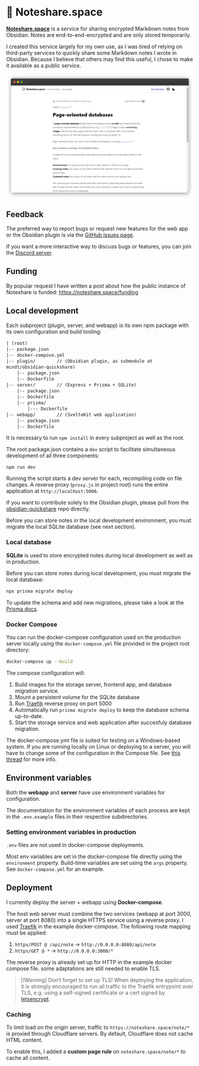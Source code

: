 # 📝 Noteshare.space

**[Noteshare.space](https://noteshare.space)** is a service for sharing encrypted Markdown notes from Obsidian. Notes are end-to-end-encrypted and are only stored temporarily.

I created this service largely for my own use, as I was tired of relying on third-party services to quickly share some Markdown notes I wrote in Obsidian. Because I believe that others may find this useful, I chose to make it available as a public service.

![Preview of a noteshare.space shared note](/img/preview.png)

## Feedback

The preferred way to report bugs or request new features for the web app or the Obsidian plugin is via the [GitHub issues page](https://github.com/mcndt/noteshare.space/issues/new/choose).

If you want a more interactive way to discuss bugs or features, you can join the [Discord server](https://discord.gg/y3HqyGeABK).

## Funding

By popular request I have written a post about how the public instance of Noteshare is funded: https://noteshare.space/funding

## Local development

Each subproject (plugin, server, and webapp) is its own npm package with its own configuration and build tooling:

```
| (root)
|-- package.json
|-- docker-compose.yml
|-- plugin/        // (Obsidian plugin, as submodule at mcndt/obsidian-quickshare)
	|-- package.json
	|-- Dockerfile
|-- server/        // (Express + Prisma + SQLite)
	|-- package.json
	|-- Dockerfile
	|-- prisma/
		|--- Dockerfile
|-- webapp/        // (SvelteKit web application)
	|-- package.json
	|-- Dockerfile
```

It is necessary to run `npm install` in every subproject as well as the root.

The root package.json contains a `dev` script to facilitate simultaneous development of all three components:

```bash
npm run dev
```

Running the script starts a dev server for each, recompiling code on file changes. A reverse proxy (`proxy.js` in project root) runs the entire application at `http://localhost:5000`.

If you want to contribute solely to the Obsidian plugin, please pull from the [obsidian-quickshare](https://github.com/mcndt/obsidian-quickshare) repo directly.

Before you can store notes in the local development environment, you must migrate the local SQLite database (see next section).

### Local database

**SQLite** is used to store encrypted notes during local development as well as in production.

Before you can store notes during local development, you must migrate the local database:

```bash
npx prisma migrate deploy
```

To update the schema and add new migrations, please take a look at the [Prisma docs](https://www.prisma.io/docs/concepts/components/prisma-migrate).

### Docker Compose

You can run the docker-compose configuration used on the production server locally using the `docker-compose.yml` file provided in the project root directory:

```bash
docker-compose up --build
```

The compose configuration will:

1. Build images for the storage server, frontend app, and database migration service.
2. Mount a persistent volume for the SQLite database
3. Run [Traefik](https://traefik.io/traefik/) reverse proxy on port 5000
4. Automatically run `prisma migrate deploy` to keep the database schema up-to-date.
5. Start the storage service and web application after succesfuly database migration.

The docker-compose.yml file is suited for testing on a Windows-based system. If you are running locally on Linux or deploying to a server, you will have to change some of the configuration in the Compose file. See [this thread](https://github.com/mcndt/noteshare.space/issues/15) for more info.

## Environment variables

Both the **webapp** and **server** have use environment variables for configuration.

The documentation for the environment variables of each process are kept in the `.env.example` files in their respective subdirectories.

### Setting environment variables in production

`.env` files are not used in docker-compose deployments.

Most env variables are set in the docker-compose file directly using the `environment` property. Build-time variables are set using the `args` property. See `docker-compose.yml` for an example.

## Deployment

I currently deploy the server + webapp using **Docker-compose**.

The host web server must combine the two services (webapp at port 3000, server at port 8080) into a single HTTPS service using a reverse proxy. I used [Traefik](https://doc.traefik.io/traefik/getting-started/quick-start/) in the example docker-compose. The following route mapping must be applied:

1. `https/POST @ /api/note` -> `http://0.0.0.0:8080/api/note`
2. `https/GET @ *` → `http://0.0.0.0:3000/*`

The reverse proxy is already set up for HTTP in the example docker compose file. some adaptations are still needed to enable TLS.

> [!Warning] Don’t forget to set up TLS!
> When deploying the application, it is strongly encouraged to run all traffic to the Traefik entrypoint over TLS, e.g. using a self-signed certificate or a cert signed by [letsencrypt](https://letsencrypt.org/).

### Caching

To limit load on the origin server, traffic to `https://noteshare.space/note/*` is proxied through Cloudflare servers. By default, Cloudflare does not cache HTML content.

To enable this, I added a **custom page rule** on `noteshare.space/note/*` to cache all content.

